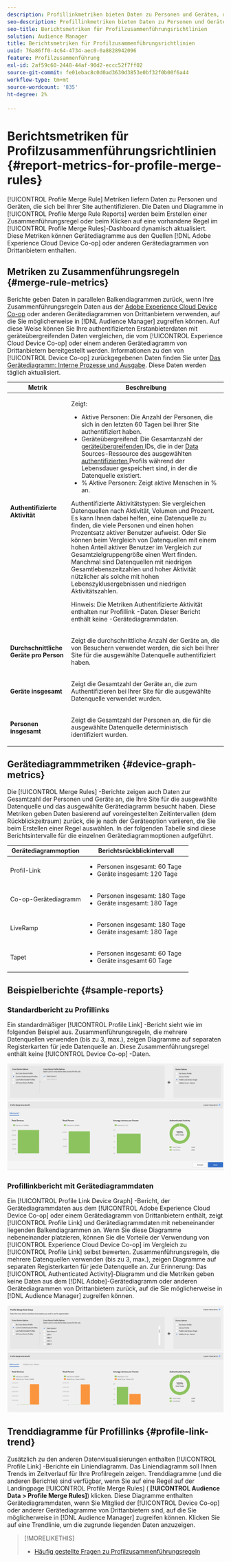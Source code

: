 ```yaml
---
description: Profillinkmetriken bieten Daten zu Personen und Geräten, die sich für Ihre Site authentifizieren. Die Daten und Diagramme im Profillink werden beim Erstellen von Zusammenführungsregeln oder beim Klicken auf eine vorhandene Regel im Dashboard Profilzusammenführungsregeln dynamisch aktualisiert. Diese Metriken können Gerätediagramme aus der Adobe Experience Cloud-Gerätekooperation oder anderen Gerätediagrammquellen von Drittanbietern enthalten.
seo-description: Profillinkmetriken bieten Daten zu Personen und Geräten, die sich für Ihre Site authentifizieren. Die Daten und Diagramme im Profillink werden beim Erstellen von Zusammenführungsregeln oder beim Klicken auf eine vorhandene Regel im Dashboard Profilzusammenführungsregeln dynamisch aktualisiert. Diese Metriken können Gerätediagramme aus der Adobe Experience Cloud-Gerätekooperation oder anderen Gerätediagrammquellen von Drittanbietern enthalten.
seo-title: Berichtsmetriken für Profilzusammenführungsrichtlinien
solution: Audience Manager
title: Berichtsmetriken für Profilzusammenführungsrichtlinien
uuid: 76a86ff0-4c64-4734-aec0-0a8828942096
feature: Profilzusammenführung
exl-id: 2af59c60-2448-44af-90d2-eccc52f7ff02
source-git-commit: fe01ebac8c0d0ad3630d3853e0bf32f0b00f6a44
workflow-type: tm+mt
source-wordcount: '835'
ht-degree: 2%

---
```


# Berichtsmetriken für Profilzusammenführungsrichtlinien {#report-metrics-for-profile-merge-rules}

[!UICONTROL Profile Merge Rule] Metriken liefern Daten zu Personen und Geräten, die sich bei Ihrer Site authentifizieren. Die Daten und Diagramme in [!UICONTROL Profile Merge Rule Reports] werden beim Erstellen einer Zusammenführungsregel oder beim Klicken auf eine vorhandene Regel im [!UICONTROL Profile Merge Rules]-Dashboard dynamisch aktualisiert. Diese Metriken können Gerätediagramme aus den Quellen [!DNL Adobe Experience Cloud Device Co-op] oder anderen Gerätediagrammen von Drittanbietern enthalten.

## Metriken zu Zusammenführungsregeln {#merge-rule-metrics}

Berichte geben Daten in parallelen Balkendiagrammen zurück, wenn Ihre Zusammenführungsregeln Daten aus der [Adobe Experience Cloud Device Co-op](https://docs.adobe.com/content/help/en/device-co-op/using/about/overview.html) oder anderen Gerätediagrammen von Drittanbietern verwenden, auf die Sie möglicherweise in [!DNL Audience Manager] zugreifen können. Auf diese Weise können Sie Ihre authentifizierten Erstanbieterdaten mit geräteübergreifenden Daten vergleichen, die vom [!UICONTROL Experience Cloud Device Co-op] oder einem anderen Gerätediagramm von Drittanbietern bereitgestellt werden. Informationen zu den von [!UICONTROL Device Co-op] zurückgegebenen Daten finden Sie unter [Das Gerätediagramm: Interne Prozesse und Ausgabe](https://docs.adobe.com/content/help/en/device-co-op/using/device-graph/device-graph-overview.html). Diese Daten werden täglich aktualisiert.

<table id="table_A7FB2F9804F84AC8A6DD05C0E6EE7555"> 
 <thead> 
  <tr> 
   <th colname="col1" class="entry"> Metrik </th> 
   <th colname="col2" class="entry"> Beschreibung </th> 
  </tr> 
 </thead>
 <tbody> 
  <tr> 
   <td colname="col1"> <p> <b><span class="wintitle"> Authentifizierte Aktivität</span></b> </p> </td> 
   <td colname="col2"> <p>Zeigt: </p> 
    <ul id="ul_7F7373919A4A49028EF4BF7B28D9F8E9"> 
     <li id="li_FE2F93C496D64ED8928B3E522C9585EA"> <span class="wintitle"> Aktive Personen</span>: Die Anzahl der Personen, die sich in den letzten 60 Tagen bei Ihrer Site authentifiziert haben. </li> 
     <li id="li_60CFD26EE68B442683C0ED5FED1A79C8"> <span class="wintitle"> Geräteübergreifend</span>: Die Gesamtanzahl der  <a href="merge-rules-start.md#create-data-source"> geräteübergreifenden </a> IDs, die in der  <a href="https://docs.adobe.com/content/help/en/audience-manager/user-guide/features/data-sources/manage-datasources.html"> Data </a> Sources-Ressource des ausgewählten  <a href="merge-rule-definitions.md"> authentifizierten </a> Profils während der Lebensdauer gespeichert sind, in der die Datenquelle existiert. </li> 
     <li id="li_F2F07B6A326C4A18B79A0CF2C47D9677"> <span class="wintitle"> % Aktive Personen</span>: Zeigt  <span class="wintitle"> aktive </span> Menschen in % an. </li> 
    </ul> <p> <span class="wintitle"> Authentifizierte </span> Aktivitätstypen: Sie vergleichen Datenquellen nach Aktivität, Volumen und Prozent. Es kann Ihnen dabei helfen, eine Datenquelle zu finden, die viele Personen und einen hohen Prozentsatz aktiver Benutzer aufweist. Oder Sie können beim Vergleich von Datenquellen mit einem hohen Anteil aktiver Benutzer im Vergleich zur Gesamtzielgruppengröße einen Wert finden. Manchmal sind Datenquellen mit niedrigen Gesamtlebenszeitzahlen und hoher Aktivität nützlicher als solche mit hohen Lebenszyklusergebnissen und niedrigen Aktivitätszahlen. </p> <p> <p>Hinweis: Die Metriken <span class="wintitle"> Authentifizierte Aktivität</span> enthalten nur <span class="wintitle"> Profillink</span> -Daten. Dieser Bericht enthält keine <span class="wintitle">-Gerätediagrammdaten</span>. </p> </p> </td> 
  </tr> 
  <tr> 
   <td colname="col1"> <p> <b><span class="wintitle"> Durchschnittliche Geräte pro Person</span></b> </p> </td> 
   <td colname="col2"> <p> Zeigt die durchschnittliche Anzahl der Geräte an, die von Besuchern verwendet werden, die sich bei Ihrer Site für die ausgewählte Datenquelle authentifiziert haben. </p> </td> 
  </tr> 
  <tr> 
   <td colname="col1"> <p> <b><span class="wintitle"> Geräte insgesamt</span></b> </p> </td> 
   <td colname="col2"> <p>Zeigt die Gesamtzahl der Geräte an, die zum Authentifizieren bei Ihrer Site für die ausgewählte Datenquelle verwendet wurden. </p> </td> 
  </tr> 
  <tr> 
   <td colname="col1"> <p> <b><span class="wintitle"> Personen insgesamt</span></b> </p> </td> 
   <td colname="col2"> <p>Zeigt die Gesamtzahl der Personen an, die für die ausgewählte Datenquelle deterministisch identifiziert wurden. </p> </td> 
  </tr> 
 </tbody> 
</table>

## Gerätediagrammmetriken {#device-graph-metrics}

Die [!UICONTROL Merge Rules] -Berichte zeigen auch Daten zur Gesamtzahl der Personen und Geräte an, die Ihre Site für die ausgewählte Datenquelle und das ausgewählte Gerätediagramm besucht haben. Diese Metriken geben Daten basierend auf voreingestellten Zeitintervallen (dem Rückblickzeitraum) zurück, die je nach der Geräteoption variieren, die Sie beim Erstellen einer Regel auswählen. In der folgenden Tabelle sind diese Berichtsintervalle für die einzelnen Gerätediagrammoptionen aufgeführt.

<table id="table_038983EBC71F4A55BBCA99212AC5DEE6"> 
 <thead> 
  <tr> 
   <th colname="col1" class="entry"> Gerätediagrammoption </th> 
   <th colname="col2" class="entry"> Berichtsrückblickintervall </th> 
  </tr>
 </thead>
 <tbody> 
  <tr> 
   <td colname="col1"> <p><span class="wintitle"> Profil-Link</span> </p> </td> 
   <td colname="col2"> <p> 
     <ul id="ul_B2FF2341573840549FFB96579F537082"> 
      <li id="li_B37323C2F2434F41B407500AC5C15447">Personen insgesamt: 60 Tage </li> 
      <li id="li_08D911224A60418BBB3CFB4E70CE73D4">Geräte insgesamt: 120 Tage </li> 
     </ul> </p> </td> 
  </tr> 
  <tr> 
   <td colname="col1"> <p><span class="wintitle"> Co-op-Gerätediagramm</span> </p> </td> 
   <td colname="col2"> <p> 
     <ul id="ul_64AD1DD89DF64703B70B973A463BA020"> 
      <li id="li_D7D3A3871F434CBFA71BE8929EB41648">Personen insgesamt: 180 Tage </li> 
      <li id="li_125D387986B2463EB310203CE5857EDA">Geräte insgesamt: 180 Tage </li> 
     </ul> </p> </td> 
  </tr> 
  <tr> 
   <td colname="col1"> <p><span class="wintitle"> LiveRamp</span> </p> </td> 
   <td colname="col2"> <p> 
     <ul id="ul_2772F3AD7E1440789B635794ECDE8DFB"> 
      <li id="li_1432363829D64615B1D349A3722D6268">Personen insgesamt: 180 Tage </li> 
      <li id="li_D5C0E3CE92524B54BBD36C73A326292B">Geräte insgesamt: 180 Tage </li> 
     </ul> </p> </td> 
  </tr> 
  <tr> 
   <td colname="col1"> <p><span class="wintitle"> Tapet</span> </p> </td> 
   <td colname="col2"> <p> 
     <ul id="ul_274529DB58E6442E95C6AD89BECB1362"> 
      <li id="li_67102211A72A4E47AACFE5E369793C17">Personen insgesamt: 60 Tage </li> 
      <li id="li_3E8F3DA6A7B5487895A626674DA363A5">Geräte insgesamt 60 Tage </li> 
     </ul> </p> </td> 
  </tr> 
 </tbody> 
</table>

## Beispielberichte {#sample-reports}

### Standardbericht zu Profillinks

Ein standardmäßiger [!UICONTROL Profile Link] -Bericht sieht wie im folgenden Beispiel aus. Zusammenführungsregeln, die mehrere Datenquellen verwenden (bis zu 3, max.), zeigen Diagramme auf separaten Registerkarten für jede Datenquelle an. Diese Zusammenführungsregel enthält keine [!UICONTROL Device Co-op] -Daten.

![](assets/profile-link-metrics.png)

### Profillinkbericht mit Gerätediagrammdaten

Ein [!UICONTROL Profile Link Device Graph] -Bericht, der Gerätediagrammdaten aus dem [!UICONTROL Adobe Experience Cloud Device Co-op] oder einem Gerätediagramm von Drittanbietern enthält, zeigt [!UICONTROL Profile Link] und Gerätediagrammdaten mit nebeneinander liegenden Balkendiagrammen an. Wenn Sie diese Diagramme nebeneinander platzieren, können Sie die Vorteile der Verwendung von [!UICONTROL Experience Cloud Device Co-op] im Vergleich zu [!UICONTROL Profile Link] selbst bewerten. Zusammenführungsregeln, die mehrere Datenquellen verwenden (bis zu 3, max.), zeigen Diagramme auf separaten Registerkarten für jede Datenquelle an. Zur Erinnerung: Das [!UICONTROL Authenticated Activity]-Diagramm und die Metriken geben keine Daten aus dem [!DNL Adobe]-Gerätediagramm oder anderen Gerätediagrammen von Drittanbietern zurück, auf die Sie möglicherweise in [!DNL Audience Manager] zugreifen können.

![](assets/profile-link-graph.png)

## Trenddiagramme für Profillinks {#profile-link-trend}

Zusätzlich zu den anderen Datenvisualisierungen enthalten [!UICONTROL Profile Link] -Berichte ein Liniendiagramm. Das Liniendiagramm soll Ihnen Trends im Zeitverlauf für Ihre Profilregeln zeigen. Trenddiagramme (und die anderen Berichte) sind verfügbar, wenn Sie auf eine Regel auf der Landingpage [!UICONTROL Profile Merge Rules] ( **[!UICONTROL Audience Data > Profile Merge Rules]**) klicken. Diese Diagramme enthalten Gerätediagrammdaten, wenn Sie Mitglied der [!UICONTROL Device Co-op] oder anderer Gerätediagramme von Drittanbietern sind, auf die Sie möglicherweise in [!DNL Audience Manager] zugreifen können. Klicken Sie auf eine Trendlinie, um die zugrunde liegenden Daten anzuzeigen.

>[!MORELIKETHIS]
>
>* [Häufig gestellte Fragen zu Profilzusammenführungsregeln](../../faq/faq-profile-merge.md)

